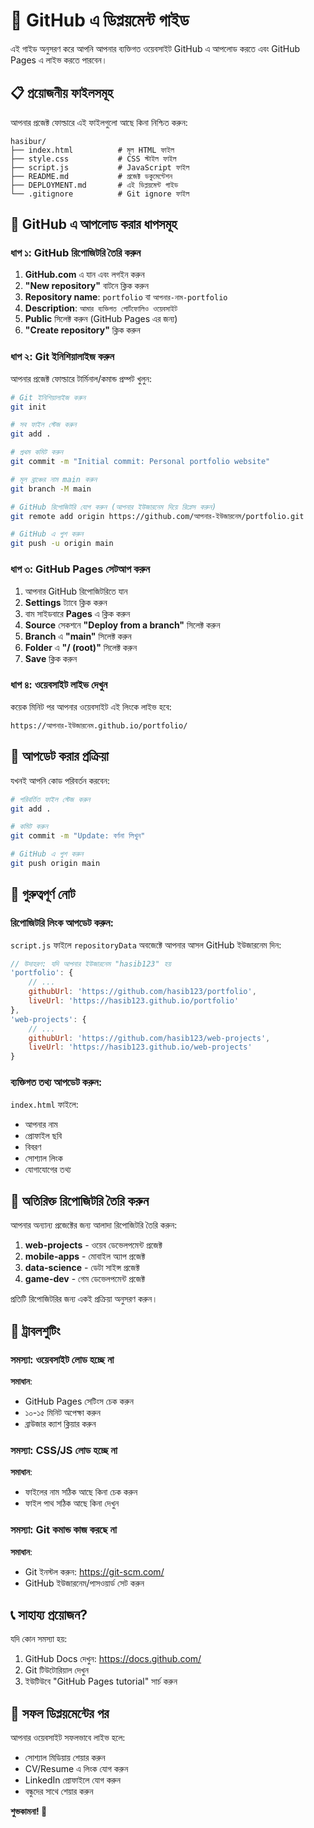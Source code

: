# 🚀 GitHub এ ডিপ্লয়মেন্ট গাইড

এই গাইড অনুসরণ করে আপনি আপনার ব্যক্তিগত ওয়েবসাইট GitHub এ আপলোড করতে এবং GitHub Pages এ লাইভ করতে পারবেন।

## 📋 প্রয়োজনীয় ফাইলসমূহ

আপনার প্রজেক্ট ফোল্ডারে এই ফাইলগুলো আছে কিনা নিশ্চিত করুন:

```
hasibur/
├── index.html          # মূল HTML ফাইল
├── style.css           # CSS স্টাইল ফাইল
├── script.js           # JavaScript ফাইল
├── README.md           # প্রজেক্ট ডকুমেন্টেশন
├── DEPLOYMENT.md       # এই ডিপ্লয়মেন্ট গাইড
└── .gitignore          # Git ignore ফাইল
```

## 🔧 GitHub এ আপলোড করার ধাপসমূহ

### ধাপ ১: GitHub রিপোজিটরি তৈরি করুন

1. **GitHub.com** এ যান এবং লগইন করুন
2. **"New repository"** বাটনে ক্লিক করুন
3. **Repository name**: `portfolio` বা `আপনার-নাম-portfolio`
4. **Description**: `আমার ব্যক্তিগত পোর্টফোলিও ওয়েবসাইট`
5. **Public** সিলেক্ট করুন (GitHub Pages এর জন্য)
6. **"Create repository"** ক্লিক করুন

### ধাপ ২: Git ইনিশিয়ালাইজ করুন

আপনার প্রজেক্ট ফোল্ডারে টার্মিনাল/কমান্ড প্রম্পট খুলুন:

```bash
# Git ইনিশিয়ালাইজ করুন
git init

# সব ফাইল স্টেজ করুন
git add .

# প্রথম কমিট করুন
git commit -m "Initial commit: Personal portfolio website"

# মূল ব্রাঞ্চের নাম main করুন
git branch -M main

# GitHub রিপোজিটরি যোগ করুন (আপনার ইউজারনেম দিয়ে রিপ্লেস করুন)
git remote add origin https://github.com/আপনার-ইউজারনেম/portfolio.git

# GitHub এ পুশ করুন
git push -u origin main
```

### ধাপ ৩: GitHub Pages সেটআপ করুন

1. আপনার GitHub রিপোজিটরিতে যান
2. **Settings** ট্যাবে ক্লিক করুন
3. বাম সাইডবারে **Pages** এ ক্লিক করুন
4. **Source** সেকশনে **"Deploy from a branch"** সিলেক্ট করুন
5. **Branch** এ **"main"** সিলেক্ট করুন
6. **Folder** এ **"/ (root)"** সিলেক্ট করুন
7. **Save** ক্লিক করুন

### ধাপ ৪: ওয়েবসাইট লাইভ দেখুন

কয়েক মিনিট পর আপনার ওয়েবসাইট এই লিংকে লাইভ হবে:
```
https://আপনার-ইউজারনেম.github.io/portfolio/
```

## 🔄 আপডেট করার প্রক্রিয়া

যখনই আপনি কোড পরিবর্তন করবেন:

```bash
# পরিবর্তিত ফাইল স্টেজ করুন
git add .

# কমিট করুন
git commit -m "Update: বর্ণনা লিখুন"

# GitHub এ পুশ করুন
git push origin main
```

## 📝 গুরুত্বপূর্ণ নোট

### রিপোজিটরি লিংক আপডেট করুন:

`script.js` ফাইলে `repositoryData` অবজেক্টে আপনার আসল GitHub ইউজারনেম দিন:

```javascript
// উদাহরণ: যদি আপনার ইউজারনেম "hasib123" হয়
'portfolio': {
    // ...
    githubUrl: 'https://github.com/hasib123/portfolio',
    liveUrl: 'https://hasib123.github.io/portfolio'
},
'web-projects': {
    // ...
    githubUrl: 'https://github.com/hasib123/web-projects',
    liveUrl: 'https://hasib123.github.io/web-projects'
}
```

### ব্যক্তিগত তথ্য আপডেট করুন:

`index.html` ফাইলে:
- আপনার নাম
- প্রোফাইল ছবি
- বিবরণ
- সোশ্যাল লিংক
- যোগাযোগের তথ্য

## 🌟 অতিরিক্ত রিপোজিটরি তৈরি করুন

আপনার অন্যান্য প্রজেক্টের জন্য আলাদা রিপোজিটরি তৈরি করুন:

1. **web-projects** - ওয়েব ডেভেলপমেন্ট প্রজেক্ট
2. **mobile-apps** - মোবাইল অ্যাপ প্রজেক্ট
3. **data-science** - ডেটা সাইন্স প্রজেক্ট
4. **game-dev** - গেম ডেভেলপমেন্ট প্রজেক্ট

প্রতিটি রিপোজিটরির জন্য একই প্রক্রিয়া অনুসরণ করুন।

## 🔧 ট্রাবলশুটিং

### সমস্যা: ওয়েবসাইট লোড হচ্ছে না
**সমাধান**: 
- GitHub Pages সেটিংস চেক করুন
- ১০-১৫ মিনিট অপেক্ষা করুন
- ব্রাউজার ক্যাশ ক্লিয়ার করুন

### সমস্যা: CSS/JS লোড হচ্ছে না
**সমাধান**:
- ফাইলের নাম সঠিক আছে কিনা চেক করুন
- ফাইল পাথ সঠিক আছে কিনা দেখুন

### সমস্যা: Git কমান্ড কাজ করছে না
**সমাধান**:
- Git ইনস্টল করুন: https://git-scm.com/
- GitHub ইউজারনেম/পাসওয়ার্ড সেট করুন

## 📞 সাহায্য প্রয়োজন?

যদি কোন সমস্যা হয়:
1. GitHub Docs দেখুন: https://docs.github.com/
2. Git টিউটোরিয়াল দেখুন
3. ইউটিউবে "GitHub Pages tutorial" সার্চ করুন

## 🎉 সফল ডিপ্লয়মেন্টের পর

আপনার ওয়েবসাইট সফলভাবে লাইভ হলে:
- সোশ্যাল মিডিয়ায় শেয়ার করুন
- CV/Resume এ লিংক যোগ করুন
- LinkedIn প্রোফাইলে যোগ করুন
- বন্ধুদের সাথে শেয়ার করুন

**শুভকামনা! 🚀**
